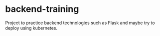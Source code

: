 # backend-training
Project to practice backend technologies such as Flask and maybe try to deploy using kubernetes.
